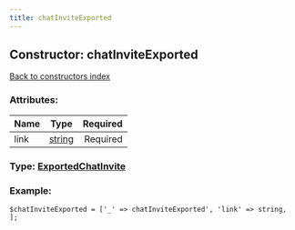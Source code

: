 ```yaml
---
title: chatInviteExported
---
```

## Constructor: chatInviteExported  
[Back to constructors index](index.md)



### Attributes:

| Name     |    Type       | Required |
|----------|:-------------:|---------:|
|link|[string](../types/string.md) | Required|



### Type: [ExportedChatInvite](../types/ExportedChatInvite.md)


### Example:

```
$chatInviteExported = ['_' => chatInviteExported', 'link' => string, ];
```
